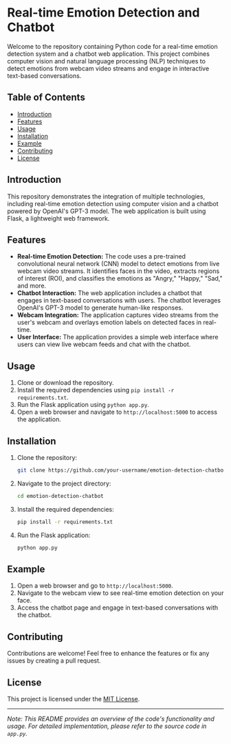 # Real-time Emotion Detection and Chatbot 

Welcome to the repository containing Python code for a real-time emotion detection system and a chatbot web application. This project combines computer vision and natural language processing (NLP) techniques to detect emotions from webcam video streams and engage in interactive text-based conversations.

## Table of Contents
- [Introduction](#introduction)
- [Features](#features)
- [Usage](#usage)
- [Installation](#installation)
- [Example](#example)
- [Contributing](#contributing)
- [License](#license)

## Introduction
This repository demonstrates the integration of multiple technologies, including real-time emotion detection using computer vision and a chatbot powered by OpenAI's GPT-3 model. The web application is built using Flask, a lightweight web framework.

## Features
- **Real-time Emotion Detection:** The code uses a pre-trained convolutional neural network (CNN) model to detect emotions from live webcam video streams. It identifies faces in the video, extracts regions of interest (ROI), and classifies the emotions as "Angry," "Happy," "Sad," and more.
- **Chatbot Interaction:** The web application includes a chatbot that engages in text-based conversations with users. The chatbot leverages OpenAI's GPT-3 model to generate human-like responses.
- **Webcam Integration:** The application captures video streams from the user's webcam and overlays emotion labels on detected faces in real-time.
- **User Interface:** The application provides a simple web interface where users can view live webcam feeds and chat with the chatbot.

## Usage
1. Clone or download the repository.
2. Install the required dependencies using `pip install -r requirements.txt`.
3. Run the Flask application using `python app.py`.
4. Open a web browser and navigate to `http://localhost:5000` to access the application.

## Installation
1. Clone the repository:
   ```sh
   git clone https://github.com/your-username/emotion-detection-chatbot.git
   ```
2. Navigate to the project directory:
   ```sh
   cd emotion-detection-chatbot
   ```
3. Install the required dependencies:
   ```sh
   pip install -r requirements.txt
   ```
4. Run the Flask application:
   ```sh
   python app.py
   ```

## Example
1. Open a web browser and go to `http://localhost:5000`.
2. Navigate to the webcam view to see real-time emotion detection on your face.
3. Access the chatbot page and engage in text-based conversations with the chatbot.

## Contributing
Contributions are welcome! Feel free to enhance the features or fix any issues by creating a pull request.

## License
This project is licensed under the [MIT License](LICENSE).

---

*Note: This README provides an overview of the code's functionality and usage. For detailed implementation, please refer to the source code in `app.py`.*
